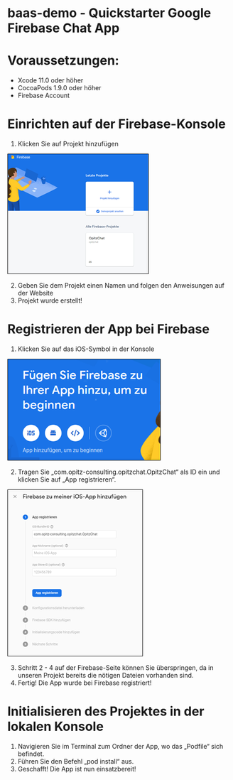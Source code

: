 # baas-demo - Quickstarter Google Firebase Chat App

# Voraussetzungen:
*	Xcode 11.0 oder höher
*	CocoaPods 1.9.0 oder höher
*	Firebase Account

# Einrichten auf der Firebase-Konsole
1.	Klicken Sie auf Projekt hinzufügen

![](Tutorial%20Pictures/Pic1.png)

2.	Geben Sie dem Projekt einen Namen und folgen den Anweisungen auf der Website
3.	Projekt wurde erstellt!

# Registrieren der App bei Firebase
1.	Klicken Sie auf das iOS-Symbol in der Konsole

![](Tutorial%20Pictures/Pic2.png)

2.	Tragen Sie „com.opitz-consulting.opitzchat.OpitzChat“ als ID ein und klicken Sie auf „App registrieren“.

![](Tutorial%20Pictures/Pic3.png)

3.	Schritt 2 - 4 auf der Firebase-Seite können Sie überspringen, da in unseren Projekt bereits die nötigen Dateien vorhanden sind.
4.	Fertig! Die App wurde bei Firebase registriert!

# Initialisieren des Projektes in der lokalen Konsole
1.	Navigieren Sie im Terminal zum Ordner der App, wo das „Podfile“ sich befindet.
2.	Führen Sie den Befehl „pod install“ aus.
3.	Geschafft! Die App ist nun einsatzbereit!
